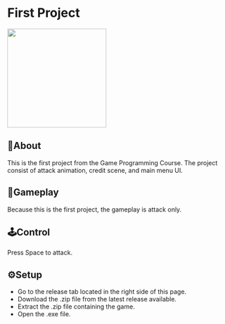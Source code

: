 # **First Project**
<img src="https://github.com/wahyuwerayana/FirstProject_GameProgramming/assets/115724777/526169b9-be55-42a3-bff4-27071573373f" height="225px">

## 📄**About**
This is the first project from the Game Programming Course. The project consist of attack animation, credit scene, and main menu UI.

## 🎯**Gameplay**
Because this is the first project, the gameplay is attack only.

## 🕹️**Control**
Press Space to attack.

## ⚙️**Setup**
- Go to the release tab located in the right side of this page.
- Download the .zip file from the latest release available.
- Extract the .zip file containing the game.
- Open the .exe file.
